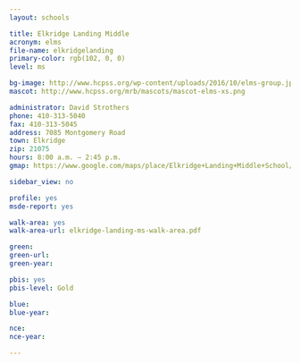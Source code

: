 ```yaml
---
layout: schools

title: Elkridge Landing Middle
acronym: elms
file-name: elkridgelanding
primary-color: rgb(102, 0, 0)
level: ms

bg-image: http://www.hcpss.org/wp-content/uploads/2016/10/elms-group.jpg
mascot: http://www.hcpss.org/mrb/mascots/mascot-elms-xs.png

administrator: David Strothers
phone: 410-313-5040
fax: 410-313-5045
address: 7085 Montgomery Road
town: Elkridge
zip: 21075
hours: 8:00 a.m. – 2:45 p.m.
gmap: https://www.google.com/maps/place/Elkridge+Landing+Middle+School/@39.2123186,-76.7314836,17z/data=!3m1!4b1!4m2!3m1!1s0x89b7e2039bb6f6cf:0x8275349c08cd7fa7?hl=en

sidebar_view: no

profile: yes
msde-report: yes

walk-area: yes
walk-area-url: elkridge-landing-ms-walk-area.pdf 

green:
green-url: 
green-year:

pbis: yes
pbis-level: Gold

blue:
blue-year:

nce:
nce-year:

---
```

